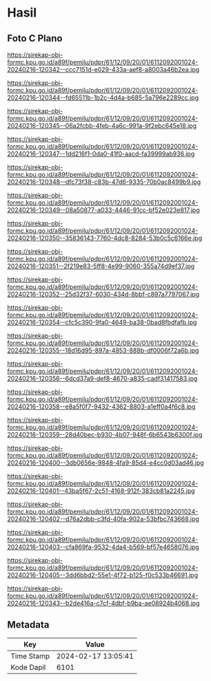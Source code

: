 # Hasil

## Foto C Plano

https://sirekap-obj-formc.kpu.go.id/a89f/pemilu/pdpr/61/12/09/20/01/6112092001024-20240216-120342--ccc7151d-e029-433a-aef8-a8003a46b2ea.jpg

https://sirekap-obj-formc.kpu.go.id/a89f/pemilu/pdpr/61/12/09/20/01/6112092001024-20240216-120344--fd65511b-1b2c-4d4a-b685-5a796e2289cc.jpg

https://sirekap-obj-formc.kpu.go.id/a89f/pemilu/pdpr/61/12/09/20/01/6112092001024-20240216-120345--06a2fcbb-4feb-4a6c-991a-9f2ebc645e18.jpg

https://sirekap-obj-formc.kpu.go.id/a89f/pemilu/pdpr/61/12/09/20/01/6112092001024-20240216-120347--1dd216f1-0da0-41f0-aacd-fa39999ab936.jpg

https://sirekap-obj-formc.kpu.go.id/a89f/pemilu/pdpr/61/12/09/20/01/6112092001024-20240216-120348--dfc73f38-c83b-47d6-9335-70b0ac8499b9.jpg

https://sirekap-obj-formc.kpu.go.id/a89f/pemilu/pdpr/61/12/09/20/01/6112092001024-20240216-120349--08a50877-a033-4446-91cc-bf52e023e817.jpg

https://sirekap-obj-formc.kpu.go.id/a89f/pemilu/pdpr/61/12/09/20/01/6112092001024-20240216-120350--35836143-7760-4dc8-8284-53b0c5c6166e.jpg

https://sirekap-obj-formc.kpu.go.id/a89f/pemilu/pdpr/61/12/09/20/01/6112092001024-20240216-120351--2f219e83-5ff8-4e99-9060-355a74d9ef37.jpg

https://sirekap-obj-formc.kpu.go.id/a89f/pemilu/pdpr/61/12/09/20/01/6112092001024-20240216-120352--25d32f37-6030-434d-8bbf-c897a7797067.jpg

https://sirekap-obj-formc.kpu.go.id/a89f/pemilu/pdpr/61/12/09/20/01/6112092001024-20240216-120354--cfc5c390-9fa0-4649-ba38-0bad8fbdfafb.jpg

https://sirekap-obj-formc.kpu.go.id/a89f/pemilu/pdpr/61/12/09/20/01/6112092001024-20240216-120355--18d16d95-897a-4853-888b-df0006f72a6b.jpg

https://sirekap-obj-formc.kpu.go.id/a89f/pemilu/pdpr/61/12/09/20/01/6112092001024-20240216-120356--6dcd37a9-def8-4670-a835-cadf31417583.jpg

https://sirekap-obj-formc.kpu.go.id/a89f/pemilu/pdpr/61/12/09/20/01/6112092001024-20240216-120358--e8a5f0f7-9432-4362-8803-a1eff0a4f6c8.jpg

https://sirekap-obj-formc.kpu.go.id/a89f/pemilu/pdpr/61/12/09/20/01/6112092001024-20240216-120359--28d40bec-b930-4b07-948f-6b6543b6300f.jpg

https://sirekap-obj-formc.kpu.go.id/a89f/pemilu/pdpr/61/12/09/20/01/6112092001024-20240216-120400--3db0656e-9848-4fa9-85d4-e4cc0d03ad46.jpg

https://sirekap-obj-formc.kpu.go.id/a89f/pemilu/pdpr/61/12/09/20/01/6112092001024-20240216-120401--43ba5f67-2c51-4168-912f-383cb81a2245.jpg

https://sirekap-obj-formc.kpu.go.id/a89f/pemilu/pdpr/61/12/09/20/01/6112092001024-20240216-120402--d76a2dbb-c3fd-40fa-902a-53bfbc743668.jpg

https://sirekap-obj-formc.kpu.go.id/a89f/pemilu/pdpr/61/12/09/20/01/6112092001024-20240216-120403--cfa869fa-9532-4da4-b569-bf57e4658076.jpg

https://sirekap-obj-formc.kpu.go.id/a89f/pemilu/pdpr/61/12/09/20/01/6112092001024-20240216-120405--3dd6bbd2-55e1-4f72-b125-f0c533b46691.jpg

https://sirekap-obj-formc.kpu.go.id/a89f/pemilu/pdpr/61/12/09/20/01/6112092001024-20240216-120343--b2de416a-c7cf-4dbf-b9ba-ae08924b4068.jpg


## Metadata

| Key        | Value               |
| ---------- | ------------------- |
| Time Stamp | 2024-02-17 13:05:41 |
| Kode Dapil | 6101                |



